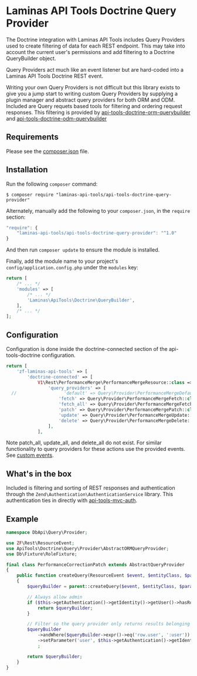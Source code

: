 Laminas API Tools Doctrine Query Provider
=========================================

The Doctrine integration with Laminas API Tools includes Query Providers used to 
create filtering of data for each REST endpoint.  This may take into account
the current user's permissions and add filtering to a Doctrine QueryBuilder
object.  

Query Providers act much like an event listener but are hard-coded into a
Laminas API Tools Doctrine REST event.  

Writing your own Query Providers is not difficult but this library exists to
give you a jump start to writing custom Query Providers by supplying a 
plugin manager and abstract query providers for both ORM and ODM.  Included
are Query requets based tools for filtering and ordering request responses.
This filtering is provided by
[api-tools-doctrine-orm-querybuilder](https://github.com/laminas-api-tools/api-tools-doctrine-orm-querybuilder)
and 
[api-tools-doctrine-odm-querybuilder](https://github.com/laminas-api-tools/api-tools-doctrine-odm-querybuilder)


Requirements
------------
  
Please see the [composer.json](composer.json) file.


Installation
------------

Run the following `composer` command:

```console
$ composer require "laminas-api-tools/api-tools-doctrine-query-provider"
```

Alternately, manually add the following to your `composer.json`, in the `require` section:

```javascript
"require": {
    "laminas-api-tools/api-tools-doctrine-query-provider": "^1.0"
}
```

And then run `composer update` to ensure the module is installed.

Finally, add the module name to your project's `config/application.config.php` under the `modules`
key:


```php
return [
    /* ... */
    'modules' => [
        /* ... */
        'Laminas\ApiTools\Doctrine\QueryBuilder',
    ],
    /* ... */
];
```


Configuration
-------------

Configuration is done inside the doctrine-connected section of the 
api-tools-doctrine configuration.  

```php
return [
    'zf-laminas-api-tools' => [
        'doctrine-connected' => [
            V1\Rest\PerformanceMerge\PerformanceMergeResource::class => [
                'query_providers' => [
  //                  'default' => Query\Provider\PerformanceMergeDefault::class,
                    'fetch' => Query\Provider\PerformanceMergeFetch::class,
                    'fetch_all' => Query\Provider\PerformanceMergeFetch::class,
                    'patch' => Query\Provider\PerformanceMergePatch::class,
                    'update' => Query\Provider\PerformanceMergeUpdate::class,
                    'delete' => Query\Provider\PerformanceMergeDelete::class,
                ],
            ],
```

Note patch_all, update_all, and delete_all do not exist.  For similar 
functionality to query providers for these actions use the provided events.
See [custom events](https://github.com/laminas-api-tools/api-tools-doctrine#custom-events).


What's in the box
-----------------

Included is filtering and sorting of REST responses and authentication through
the `Zend\Authentication\AuthenticationService` library.  This authentication
ties in directly with [api-tools-mvc-auth](https://github.com/laminas-api-tools/api-tools-mvc-auth).


Example
-------

```php
namespace DbApi\Query\Provider;

use ZF\Rest\ResourceEvent;
use ApiTools\Doctrine\Query\Provider\AbstractORMQueryProvider;
use Db\Fixture\RoleFixture;

final class PerformanceCorrectionPatch extends AbstractQueryProvider
{
    public function createQuery(ResourceEvent $event, $entityClass, $parameters)
    {
        $queryBuilder = parent::createQuery($event, $entityClass, $parameters);

        // Always allow admin
        if ($this->getAuthentication()->getIdentity()->getUser()->hasRole(RoleFixture::ADMIN)) {
            return $queryBuilder;
        }

        // Filter so the query provider only returns results belonging to this user
        $queryBuilder
            ->andWhere($queryBuilder->expr()->eq('row.user', ':user'))
            ->setParameter('user', $this->getAuthentication()->getIdentity()->getUser())
            ;

        return $queryBuilder;
    }
}
```
